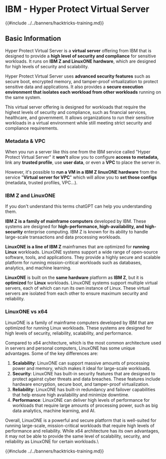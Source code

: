 # IBM - Hyper Protect Virtual Server

{{#include ../../banners/hacktricks-training.md}}

## Basic Information

Hyper Protect Virtual Server is a **virtual server** offering from IBM that is designed to provide a **high level of security and compliance** for sensitive workloads. It runs on **IBM Z and LinuxONE hardware**, which are designed for high levels of security and scalability.

Hyper Protect Virtual Server uses **advanced security features** such as secure boot, encrypted memory, and tamper-proof virtualization to protect sensitive data and applications. It also provides a **secure execution environment that isolates each workload from other workloads** running on the same system.

This virtual server offering is designed for workloads that require the highest levels of security and compliance, such as financial services, healthcare, and government. It allows organizations to run their sensitive workloads in a virtual environment while still meeting strict security and compliance requirements.

### Metadata & VPC

When you run a server like this one from the IBM service called "Hyper Protect Virtual Server" it **won't** allow you to configure **access to metadata,** link any **trusted profile**, use **user data**, or even a **VPC** to place the server in.

However, it's possible to **run a VM in a IBM Z linuxONE hardware** from the service "**Virtual server for VPC**" which will allow you to **set those configs** (metadata, trusted profiles, VPC...).

### IBM Z and LinuxONE

If you don't understand this terms chatGPT can help you understanding them.

**IBM Z is a family of mainframe computers** developed by IBM. These systems are designed for **high-performance, high-availability, and high-security** enterprise computing. IBM Z is known for its ability to handle large-scale transactions and data processing workloads.

**LinuxONE is a line of IBM Z** mainframes that are optimized for **running Linux** workloads. LinuxONE systems support a wide range of open-source software, tools, and applications. They provide a highly secure and scalable platform for running mission-critical workloads such as databases, analytics, and machine learning.

**LinuxONE** is built on the **same hardware** platform as **IBM Z**, but it is **optimized** for **Linux** workloads. LinuxONE systems support multiple virtual servers, each of which can run its own instance of Linux. These virtual servers are isolated from each other to ensure maximum security and reliability.

### LinuxONE vs x64

LinuxONE is a family of mainframe computers developed by IBM that are optimized for running Linux workloads. These systems are designed for high levels of security, reliability, scalability, and performance.

Compared to x64 architecture, which is the most common architecture used in servers and personal computers, LinuxONE has some unique advantages. Some of the key differences are:

1. **Scalability**: LinuxONE can support massive amounts of processing power and memory, which makes it ideal for large-scale workloads.
2. **Security**: LinuxONE has built-in security features that are designed to protect against cyber threats and data breaches. These features include hardware encryption, secure boot, and tamper-proof virtualization.
3. **Reliability**: LinuxONE has built-in redundancy and failover capabilities that help ensure high availability and minimize downtime.
4. **Performance**: LinuxONE can deliver high levels of performance for workloads that require large amounts of processing power, such as big data analytics, machine learning, and AI.

Overall, LinuxONE is a powerful and secure platform that is well-suited for running large-scale, mission-critical workloads that require high levels of performance and reliability. While x64 architecture has its own advantages, it may not be able to provide the same level of scalability, security, and reliability as LinuxONE for certain workloads.\\

{{#include ../../banners/hacktricks-training.md}}



